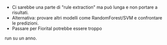 - Ci sarebbe una parte di "rule extraction" ma può lunga e non portare a risultati.
- Alternativa: provare altri modelli come RandomForest/SVM e confrontare le predizioni.
- Passare per Fiorital potrebbe essere troppo 


run su un anno.
